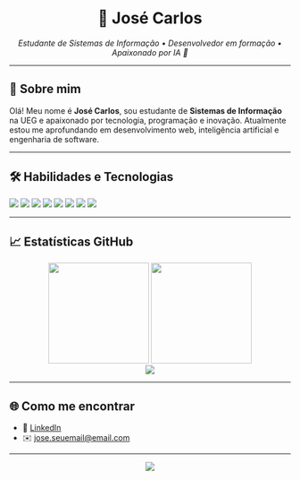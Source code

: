 

<h1 align="center">🌱 José Carlos</h1>

<p align="center">
  <i>Estudante de Sistemas de Informação • Desenvolvedor em formação • Apaixonado por IA 🤖</i>
</p>

---

## 🧠 Sobre mim

Olá! Meu nome é **José Carlos**, sou estudante de **Sistemas de Informação** na UEG e apaixonado por tecnologia, programação e inovação. Atualmente estou me aprofundando em desenvolvimento web, inteligência artificial e engenharia de software.

---

## 🛠️ Habilidades e Tecnologias

<p>
  <img src="https://img.shields.io/badge/Python-14353D?style=for-the-badge&logo=python&logoColor=white" />
  <img src="https://img.shields.io/badge/JavaScript-14353D?style=for-the-badge&logo=javascript&logoColor=white" />
  <img src="https://img.shields.io/badge/C-14353D?style=for-the-badge&logo=c&logoColor=white" />
  <img src="https://img.shields.io/badge/MySQL-14353D?style=for-the-badge&logo=mysql&logoColor=white" />
  <img src="https://img.shields.io/badge/Node.js-14353D?style=for-the-badge&logo=node.js&logoColor=white" />
  <img src="https://img.shields.io/badge/Git-14353D?style=for-the-badge&logo=git&logoColor=white" />
  <img src="https://img.shields.io/badge/GitHub-14353D?style=for-the-badge&logo=github&logoColor=white" />
  <img src="https://img.shields.io/badge/VSCode-14353D?style=for-the-badge&logo=visualstudiocode&logoColor=white" />
</p>

---

## 📈 Estatísticas GitHub

<div align="center">
  <img height="180em" src="https://github-readme-stats.vercel.app/api?username=josecarlosjccf&show_icons=true&theme=tokyonight&hide_title=true&hide_border=true&bg_color=00000000&icon_color=228B22&text_color=228B22&title_color=228B22" />
  <img height="180em" src="https://github-readme-streak-stats.herokuapp.com?user=josecarlosjccf&theme=tokyonight&hide_border=true&ring=228B22&fire=228B22&currStreakLabel=228B22&background=00000000" />
</div>

<div align="center">
  <img src="https://github-readme-activity-graph.vercel.app/graph?username=josecarlosjccf&bg_color=00000000&color=228B22&line=228B22&point=228B22&area=true&hide_border=true" />
</div>

---

## 🌐 Como me encontrar

- 🔗 [LinkedIn](https://www.linkedin.com/in/jos%C3%A9-carlos-candido-73b723235/)
- ✉️ jose.seuemail@email.com

---

<p align="center">
  <img src="https://capsule-render.vercel.app/api?type=waving&color=228B22&height=120&section=footer"/>
</p>
